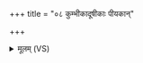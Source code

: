 +++
title = "०८ कुम्भीकादूषीकाः पीयकान्"

+++
<details><summary>मूलम् (VS)</summary>

कु॒म्भीका॑दू॒षीकाः॒ पीय॑कान् ॥
</details>